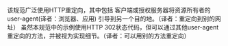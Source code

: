 该规范广泛使用HTTP重定向，其中包括 客户端或授权服务器将资源所有者的 user-agent(译者：浏览器、应用) 引导到另一个目的地。（译者：重定向到别的网址）
虽然本规范中的示例使用HTTP 302状态代码，但可以通过其他user-agent重定向的方法，并被视为实现细节。（译者：可以用别的方法重定向）
